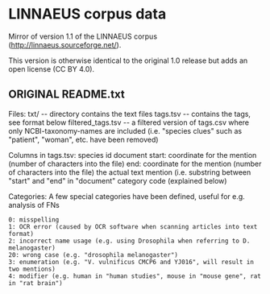 # LINNAEUS corpus data

Mirror of version 1.1 of the LINNAEUS corpus (http://linnaeus.sourceforge.net/).

This version is otherwise identical to the original 1.0 release but adds
an open license (CC BY 4.0).

## ORIGINAL README.txt

Files:
	txt/ -- directory contains the text files
	tags.tsv -- contains the tags, see format below
	filtered_tags.tsv -- a filtered version of tags.csv where only NCBI-taxonomy-names are included (i.e. "species clues" such as "patient", "woman", etc. have been removed)

Columns in tags.tsv:
	species id
	document
	start: coordinate for the mention (number of characters into the file)
	end: coordinate for the mention (number of characters into the file)
	the actual text mention (i.e. substring between "start" and "end" in "document"
	category code (explained below)

Categories:
	A few special categories have been defined, useful for e.g. analysis of FNs

	0: misspelling
	1: OCR error (caused by OCR software when scanning articles into text format)
	2: incorrect name usage (e.g. using Drosophila when referring to D. melanogaster)
	20: wrong case (e.g. "drosophila melanogaster")
	3: enumeration (e.g. "V. vulnificus CMCP6 and YJ016", will result in two mentions)
	4: modifier (e.g. human in "human studies", mouse in "mouse gene", rat in "rat brain")
